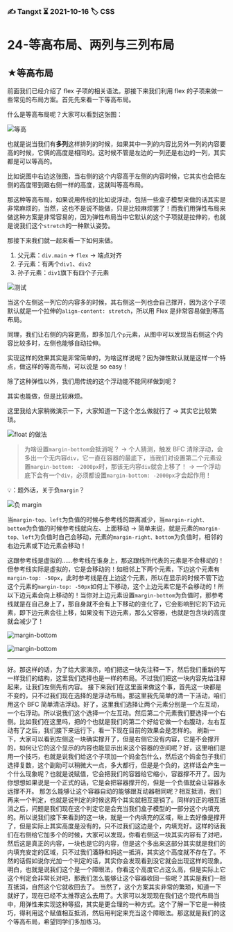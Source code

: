 ### ✍️ Tangxt ⏳ 2021-10-16 🏷️ CSS

# 24-等高布局、两列与三列布局

## ★等高布局

前面我们已经介绍了 flex 子项的相关语法。那接下来我们利用 flex 的子项来做一些常见的布局方案。首先先来看一下等高布局。

什么是等高布局呢？大家可以看到这张图：

![等高](assets/img/2021-10-16-19-31-58.png)

也就是说当我们有**多列**这样排列的时候，如果其中一列的内容比另外一列的内容要高的时候，它俩的高度是相同的。这时候不管是左边的一列还是右边的一列，其实都是可以等高的。

比如说图中右边这张图，当右侧的这个内容高于左侧的内容时候，它其实也会把左侧的高度带到跟右侧一样的高度，这就叫等高布局。

那这种等高布局，如果说用传统的比如说浮动，包括一些盒子模型来做的话其实是非常麻烦的，当然，这也不是说不能做，只是比较麻烦罢了！而我们用弹性布局来做这种方案是非常容易的，因为弹性布局当中它默认的这个子项就是拉伸的，也就是说我们这个`stretch`的一种默认姿势。

那接下来我们就一起来看一下如何来做。

1. 父元素：`div.main` -> `flex` -> 端点对齐 
2. 子元素：有两个`div1`、`div2`
3. 孙子元素：`div1`旗下有四个子元素

![测试](assets/img/2021-10-16-19-48-19.png)

当这个左侧这一列它的内容多的时候，其右侧这一列也会自己撑开，因为这个子项默认就是一个拉伸的`align-content: stretch`，所以用 Flex 是非常容易做到等高布局。

同理，我们让右侧的内容更高，即多加几个`p`元素，从图中可以发现当右侧这个内容比较多时，左侧也能够自动拉伸。

实现这样的效果其实是非常简单的，为啥这样说呢？因为弹性默认就是这样一个特点，做这样的等高布局，可以说是 so easy！

除了这种弹性以外，我们用传统的这个浮动能不能同样做到呢？

其实也能做，但是比较麻烦。

这里我给大家稍微演示一下，大家知道一下这个怎么做就行了 -> 其实它比较繁琐。

![float 的做法](assets/img/2021-10-17-00-41-48.png)

> 为啥设置`margin-bottom`会抵消呢？ -> 个人猜测，触发 BFC 清除浮动，会多出一个无内容`div`，它一直在容器的最底下，当我们对设置第二个元素设置`margin-bottom: -2000px`时，那该无内容`div`就会上移了！ -> 一个浮动底下会有一个`div`，必须都设置`margin-bottom: -2000px`才会起作用！

💡：题外话，关于负`margin`？

![负 margin](assets/img/2021-10-17-00-42-40.png)

当`margin-top、left`为负值的时候与参考线的距离减少，当`margin-right、bottom`为负值的时候参考线就向左、上面移动 -> 简单来说，就是元素的`margin-top、left`为负值时自己会移动，元素的`margin-right、bottom`为负值时，相邻的右边元素或下边元素会移动！

这跟参考线是虚拟的……参考线在谁身上，那这跟线所代表的元素是不会移动的！但参考线实际是虚拟的，它是会移动的！如相邻上下两个元素，下边这个元素有`margin-top: -50px`，此时参考线是在上边这个元素，所以在显示的时候不管下边这个元素的`margin-top: -50px`如何上下移动，这个上边元素它是不会移动的！所以下边元素会向上移动的！当你对上边元素设置`margin-bottom`为负值时，那参考线就是在自己身上了，那自身就不会有上下移动的变化了，它会影响到它的下边元素，即下边元素会往上移，如果没有下边元素，那么父容器，也就是包含块的高度就会减少了！

![margin-bottom](assets/img/2021-10-17-01-04-05.png)

![margin-bottom](assets/img/2021-10-17-01-13-18.png)

---

好。那这样的话，为了给大家演示，咱们把这一块先注释一下，然后我们重新的写一样我们的结构，这里我们选择也是一样的布局。不过我们把这一块内容先给注释起来，让我们左侧先有内容。
接下来我们在这里面来做这个事，首先这一块都是不变的，只不过我们现在选择的是浮动布局。那这里我先简单的清一下活动，咱们用这个 BFC 简单清洁浮动。好了，这里我们选择让两个元素分别是一个左互动，一个右浮动。所以说我们这个选择一个左互动。然后第二个元素我们要选择一个右侧。比如我们在这里吗，把的个也就是我们的第二个好给它做一个右腹动，左右互动有了之后，我们接下来运行下，看一下现在目前的效果会是怎样的。
刷新一下，大家可以看到左侧这一块确实撑开了，但是右侧它没有内容，它是不会撑开的，如何让它的这个显示的内容也能显示出来这个容器的空间呢？好，这里咱们是用一个技巧，也就是说我们给这个子项加一个妈金包什么，然后这个妈金包子我们选择复数，这个副助可以稍微大一点，多大都行，但是是个负的，这样话会产生一个什么现象呢？也就是说赋值，它会把我们的容器给它缩小，容器撑不开了。因为你想想如果说是一个正式的话，它是会把容器撑开的，但是一个负值就会让容器永远撑不开。
那怎么能够让这个容器自动的能够跟互动器相同呢？相互抵消，我们再来一个判定，也就是说判定的时候这两个其实就相互提销了。同样的正的相互抵消之后，问题是我们现在这个判定它是会充当我们盒子模型的一部分这个内填充的。所以说我们接下来看到的这一块，就是一个内填充的区域，瞅上去好像是撑开了，但是实际上其实高度是没有的，只不过我们这边是个，内填充好。这样的话我们在右侧给它加多个的时候，大家可以发现，你看右侧这一块其实内容有了对吧，然后这是真正的内容，一块也是它的内容，但是这个多出来这部分其实就是我们的内填充安定的区域，只不过我们潘静和妈这一抵消，其实这个高度就不存在了。不然的话假如说你光加一个判定的话，其实你会发现看到没它就会出现这样的现象。明白，也就是说我们这个是一个障眼法，你看这个高度它占这么高，但是实际上它这个判定会非常长对吧，那我们怎么能够让这个容器收回一些呢？其实是我们一相互抵消，自然这个它就收回去了。
当然了，这个方案其实非常的繁琐，知道一下就好了，现在已经不太推荐这么去用了。大家可以发现现在我们这个现代布局当中，用弹性来实现这种等招，其实是更合理的一种方式。这个了解一下它是一种技巧，得利用这个赋值相互抵消，然后用判定来充当这个障眼法。那这就是我们的这个等高布局，希望同学们多加练习。
